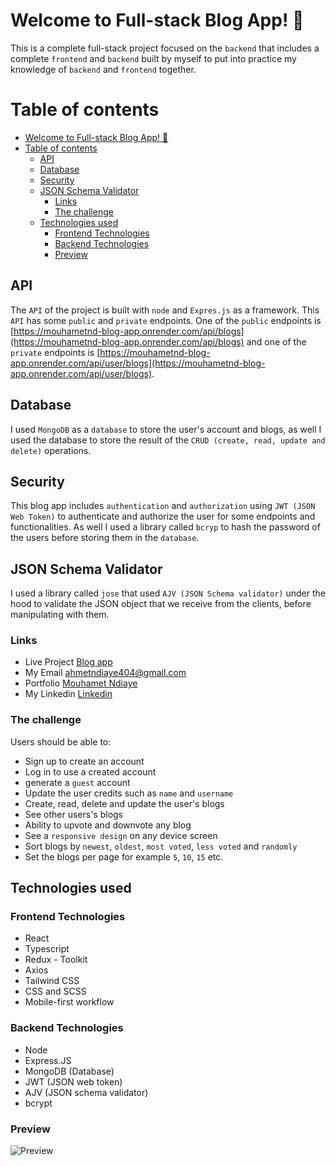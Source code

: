 # Welcome to Full-stack Blog App! 🍃

This is a complete full-stack project focused on the `backend` that includes a complete `frontend` and `backend` built by myself to put into practice my knowledge of `backend` and `frontend` together. 

# Table of contents

- [Welcome to Full-stack Blog App! 🍃](#welcome-to-full-stack-blog-app-)
- [Table of contents](#table-of-contents)
  - [API](#api)
  - [Database](#database)
  - [Security](#security)
  - [JSON Schema Validator](#json-schema-validator)
    - [Links](#links)
    - [The challenge](#the-challenge)
  - [Technologies used](#technologies-used)
    - [Frontend Technologies](#frontend-technologies)
    - [Backend Technologies](#backend-technologies)
    - [Preview](#preview)

## API

The `API` of the project is built with `node` and `Expres.js` as a framework. This `API` has some `public` and `private` endpoints. One of the `public` endpoints is [https://mouhametnd-blog-app.onrender.com/api/blogs](https://mouhametnd-blog-app.onrender.com/api/blogs) and one of the `private` endpoints is [https://mouhametnd-blog-app.onrender.com/api/user/blogs](https://mouhametnd-blog-app.onrender.com/api/user/blogs).

## Database

I used `MongoDB` as a `database` to store the user's account and blogs, as well I used the database to store the result of the `CRUD (create, read, update and delete)` operations.

## Security

This blog app includes `authentication` and `authorization` using `JWT (JSON Web Token)` to authenticate and authorize the user for some endpoints and functionalities. As well I used a library called `bcryp` to hash the password of the users before storing them in the `database`.

## JSON Schema Validator

I used a library called `jose` that used `AJV (JSON Schema validator)` under the hood to validate the JSON object that we receive from the clients, before manipulating with them.

### Links

- Live Project [Blog app](https://mouhametnd-blog-app.netlify.app/)
- My Email ahmetndiaye404@gmail.com
- Portfolio [Mouhamet Ndiaye](https://mouhametnd.com/)
- My Linkedin [Linkedin](https://www.linkedin.com/in/mouhametndiaye/)


### The challenge

Users should be able to:

- Sign up to create an account
- Log in to use a created account
- generate a `guest` account
- Update the user credits such as `name` and `username`
- Create, read, delete and update the user's blogs
- See other users's blogs
- Ability to upvote and downvote any blog 
- See a `responsive design` on any device screen
- Sort blogs by `newest`, `oldest`, `most voted`, `less voted` and `randomly`
- Set the blogs per page for example `5`, `10`, `15` etc.

## Technologies used

### Frontend Technologies 
- React
- Typescript
- Redux - Toolkit
- Axios
- Tailwind CSS
- CSS and SCSS
- Mobile-first workflow

### Backend Technologies
- Node 
- Express.JS
- MongoDB (Database)
- JWT (JSON web token)
- AJV (JSON schema validator)
- bcrypt

### Preview

![Preview](./preview.gif)


